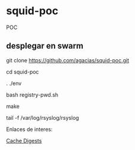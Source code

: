 # squid-poc
POC


## desplegar en swarm

git clone https://github.com/agacias/squid-poc.git

cd squid-poc

. ./env

bash registry-pwd.sh 

make 

tail -f /var/log/rsyslog/rsyslog

Enlaces de interes:

[Cache Digests](https://etutorials.org/Server+Administration/Squid.+The+definitive+guide/Chapter+10.+Talking+to+Other+Squids/10.7+Cache+Digests/)
